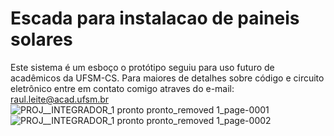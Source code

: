 # Escada para instalacao de paineis solares
Este sistema é um esboço o protótipo seguiu para uso futuro de acadêmicos da UFSM-CS. 
Para maiores de detalhes sobre código e circuito eletrônico entre em contato comigo atraves do e-mail: raul.leite@acad.ufsm.br
![PROJ__INTEGRADOR_1 pronto pronto_removed 1_page-0001](https://github.com/raulp2u/Escada-para-instala-o-de-pain-is-fotovoltaicos-pain-is-solares-./assets/37675435/f70e755a-b759-485b-9fa4-edda893f704d)
![PROJ__INTEGRADOR_1 pronto pronto_removed 1_page-0002](https://github.com/raulp2u/Escada-para-instala-o-de-pain-is-fotovoltaicos-pain-is-solares-./assets/37675435/57dfb18d-a8f6-48bc-866e-2ce1ce5200f6)
